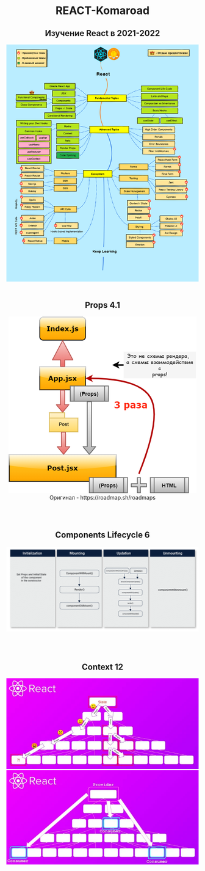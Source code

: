 <h1 align="center">REACT-Komaroad</h1>

<h2 align="center">Изучение React в 2021-2022</h2>

<img src='https://github.com/Ivan-Corporation/React-Komaroad/blob/main/react-roadmap.png' />
<br>
<br>
<h2 align="center">Props 4.1</h2>
<p align="center">
<img  src="https://github.com/Ivan-Corporation/React-Komaroad/blob/main/Practice/Fundamental%20Topics/props-vs-states/props2.png" />
  Оригинал - https://roadmap.sh/roadmaps
  </p>
  
  <br>
<br>
  <h2 align="center">Components Lifecycle 6</h2>
<p align="center">
<img  src="https://github.com/Ivan-Corporation/React-Komaroad/blob/main/Theory/Fundamental%20Topics/lifecycle-components.png" />
  </p>

  <br>
<br>
  <h2 align="center">Context 12</h2>
<p align="center">
<img  src="/Theory/Advanced Topics/context1.jpg" />
<img  src="/Theory/Advanced Topics/context2.jpg" />
  </p>
  

